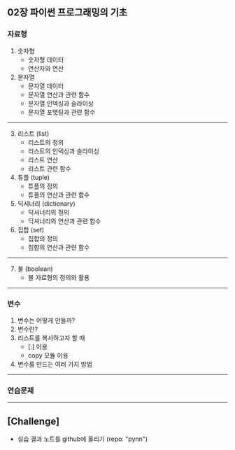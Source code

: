 ## 02장 파이썬 프로그래밍의 기초

### 자료형

1. 숫자형
   - 숫자형 데이터
   - 연산자와 연산
2. 문자열
   - 문자열 데이터
   - 문자열 연산과 관련 함수
   - 문자열 인덱싱과 슬라이싱
   - 문자열 포맷팅과 관련 함수
---
3. 리스트 (list)
   - 리스트의 정의
   - 리스트의 인덱싱과 슬라이싱
   - 리스트 연산
   - 리스트 관련 함수
4. 튜플 (tuple)
   - 튜플의 정의
   - 튜플의 연산과 관련 함수
5. 딕셔너리 (dictionary)
   - 딕셔너리의 정의
   - 딕셔너리의 연산과 관련 함수
6. 집합 (set)
   - 집합의 정의
   - 집합의 연산과 관련 함수
---
7. 불 (boolean)
    - 불 자료형의 정의와 활용
---

### 변수

1. 변수는 어떻게 만들까?
2. 변수란?
3. 리스트를 복사하고자 할 때
   - [:] 이용
   - copy 모듈 이용
4. 변수를 만드는 여러 가지 방법
---

### 연습문제
---

## [Challenge]
- 실습 결과 노트를 github에 올리기 (repo: "pynn")

